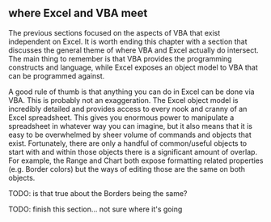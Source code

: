 ## where Excel and VBA meet

The previous sections focused on the aspects of VBA that exist independent on Excel. It is worth ending this chapter with a section that discusses the general theme of where VBA and Excel actually do intersect. The main thing to remember is that VBA provides the programming constructs and language, while Excel exposes an object model to VBA that can be programmed against.

A good rule of thumb is that anything you can do in Excel can be done via VBA. This is probably not an exaggeration. The Excel object model is incredibly detailed and provides access to every nook and cranny of an Excel spreadsheet. This gives you enormous power to manipulate a spreadsheet in whatever way you can imagine, but it also means that it is easy to be overwhelmed by sheer volume of commands and objects that exist. Fortunately, there are only a handful of common/useful objects to start with and within those objects there is a significant amount of overlap. For example, the Range and Chart both expose formatting related properties (e.g. Border colors) but the ways of editing those are the same on both objects.

TODO: is that true about the Borders being the same?

TODO: finish this section... not sure where it's going
